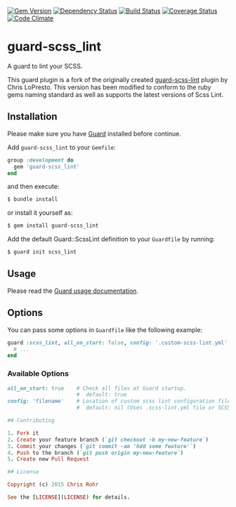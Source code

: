 [![Gem Version](http://img.shields.io/gem/v/guard-scss_lint.svg)](http://badge.fury.io/rb/guard-scss_lint)
[![Dependency Status](http://img.shields.io/gemnasium/chrisrohr/guard-scss_lint.svg)](https://gemnasium.com/chrisrohr/guard-scss_lint)
[![Build Status](https://travis-ci.org/chrisrohr/guard-scss_lint.svg?branch=master)](https://travis-ci.org/chrisrohr/guard-scss_lint)
[![Coverage Status](http://img.shields.io/coveralls/chrisrohr/guard-scss_lint/master.svg)](https://coveralls.io/r/chrisrohr/guard-scss_lint)
[![Code Climate](http://img.shields.io/codeclimate/github/chrisrohr/guard-scss_lint.svg)](https://codeclimate.com/github/chrisrohr/guard-scss_lint)

# guard-scss_lint

A guard to lint your SCSS.

This guard plugin is a fork of the originally created [guard-scss-lint](https://github.com/chrislopresto/guard-scss-lint) plugin by Chris LoPresto.  This version has been modified to conform to the ruby gems naming standard as well as supports the latest versions of Scss Lint.

## Installation

Please make sure you have [Guard](https://github.com/guard/guard) installed before continue.

Add `guard-scss_lint` to your `Gemfile`:

```ruby
group :development do
  gem 'guard-scss_lint'
end
```

and then execute:

```sh
$ bundle install
```

or install it yourself as:

```sh
$ gem install guard-scss_lint
```

Add the default Guard::ScssLint definition to your `Guardfile` by running:

```sh
$ guard init scss_lint
```

## Usage

Please read the [Guard usage documentation](https://github.com/guard/guard#readme).

## Options

You can pass some options in `Guardfile` like the following example:

```ruby
guard :scss_lint, all_on_start: false, config: '.custom-scss-lint.yml' do
  # ...
end
```

### Available Options

```ruby
all_on_start: true    # Check all files at Guard startup.
                      #  default: true
config: 'filename'    # Location of custom scss lint configuration file.
                      #  default: nil (Uses .scss-lint.yml file or SCSSLint defaults)

## Contributing

1. Fork it
2. Create your feature branch (`git checkout -b my-new-feature`)
3. Commit your changes (`git commit -am 'Add some feature'`)
4. Push to the branch (`git push origin my-new-feature`)
5. Create new Pull Request

## License

Copyright (c) 2015 Chris Rohr

See the [LICENSE](LICENSE) for details.
